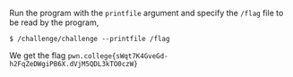 Run the program with the `printfile` argument and specify the `/flag` file to be read by the program,
```
$ /challenge/challenge --printfile /flag
```

We get the flag `pwn.college{sWqt7K4GveGd-h2FqZeDWgiPB6X.dVjM5QDL3kTO0czW}`